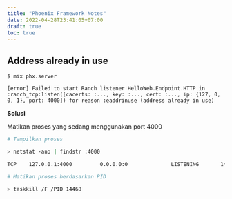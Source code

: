 ```yaml
---
title: "Phoenix Framework Notes"
date: 2022-04-28T23:41:05+07:00
draft: true
toc: true
---
```


## Address already in use

```
$ mix phx.server

[error] Failed to start Ranch listener HelloWeb.Endpoint.HTTP in :ranch_tcp:listen([cacerts: :..., key: :..., cert: :..., ip: {127, 0, 0, 1}, port: 4000]) for reason :eaddrinuse (address already in use)
```

**Solusi**

Matikan proses yang sedang menggunakan port 4000

```bash
# Tampilkan proses

> netstat -ano | findstr :4000

TCP    127.0.0.1:4000         0.0.0.0:0              LISTENING       14468

# Matikan proses berdasarkan PID

> taskkill /F /PID 14468
```
